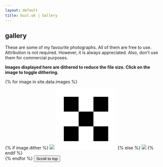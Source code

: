 ```yaml
---
layout: default
title: buzl.uk | Gallery
---
```

## gallery
<section markdown=1>
These are some of my favourite photographs. All of them are free to use. Attribution is not required. However, it is always appreciated. Also, don't use them for commercial purposes.

**Images displayed here are dithered to reduce the file size. Click on the image to toggle dithering.**
</section>

{% for image in site.data.images %}
<div class="img-container" onclick="toggle_dithering(this)">
    {% if image.dither %}
        <img data-src="{{ image.src }}" data-dither="true" data-dithered="true" data-ext="{{ image.ext }}" src="https://kaangiray26.github.io/images/{{ image.src }}-dithered.png" class="gallery-image">
        <img src="/assets/dither.svg" class="dither">
    {% else %}
        <img data-src="{{ image.src }}" data-dither="false" data-ext="{{ image.ext }}" src="https://kaangiray26.github.io/images/{{ image.src }}.{{ image.ext }}" class="gallery-image">
    {% endif %}
</div>
{% endfor %}
<button onclick="scroll_to_top()">Scroll to top</button>
